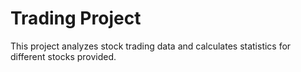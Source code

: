 # Trading Project
This project analyzes stock trading data and calculates statistics for different stocks provided. 

